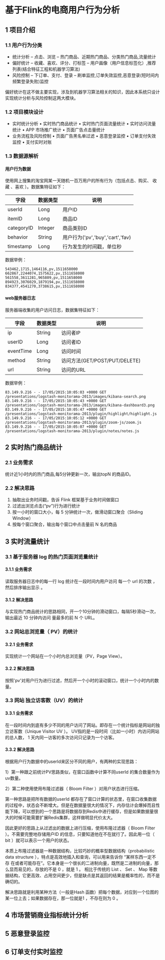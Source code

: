 # 基于Flink的电商用户行为分析

##  1 项目介绍

### 1.1 用户行为分类

- 统计分析
  – 点击、浏览
  – 热门商品、近期热门商品、分类热门商品,流量统计
- 偏好统计
  – 收藏、喜欢、评分、打标签
  – 用户画像（用户信息标签化）,推荐列表(结合特征工程和机器学习算法)
- 风险控制
  – 下订单、支付、登录
  – 刷单监控,订单失效监控,恶意登录(短时间内频繁登录失败)监控

偏好统计在这不做主要实现，涉及到机器学习算法相关的知识，因此本系统只设计实现统计分析与风险控制这两大模块。

### 1.2 项目模块设计

- 实时统计分析
  • 实时热门商品统计
  • 实时热门页面流量统计
  • 实时访问流量统计
  • APP 市场推广统计
  • 页面广告点击量统计
- 业务流程及风险控制
  • 页面广告黑名单过滤
  • 恶意登录监控
  • 订单支付失效监控
  • 支付实时对账

### 1.3 数据源解析

#### 用户行为数据

使用网上搜集的淘宝网某一天随机一百万用户的所有行为（包括点击、购买、 收藏 、喜欢 ）。数据集特征如下：

| 字段       | 数据类型 | 说明                             |
| ---------- | -------- | -------------------------------- |
| userId     | Long     | 用户ID                           |
| itemID     | Long     | 商品ID                           |
| categoryID | Integer  | 商品类别ID                       |
| behavior   | String   | 用户行为('pv','buy','cart','fav) |
| timestamp  | Long     | 行为发生的时间戳，单位秒         |

数据举例：

```
543462,1715,1464116,pv,1511658000
662867,2244074,1575622,pv,1511658000
561558,3611281,965809,pv,1511658000
894923,3076029,1879194,pv,1511658000
834377,4541270,3738615,pv,1511658000
```

#### web服务器日志

服务器端收集的用户访问日志，数据集特征如下：

| 字段      | 数据类型 | 说明                          |
| --------- | -------- | ----------------------------- |
| ip        | String   | 访问者IP                      |
| userID    | Long     | 访问者ID                      |
| eventTime | Long     | 访问时间                      |
| method    | String   | 访问方法(GET/POST/PUT/DELETE) |
| url       | String   | 访问的URL                     |

数据举例：

```
83.149.9.216 - - 17/05/2015:10:05:03 +0000 GET /presentations/logstash-monitorama-2013/images/kibana-search.png
83.149.9.216 - - 17/05/2015:10:05:43 +0000 GET /presentations/logstash-monitorama-2013/images/kibana-dashboard3.png
83.149.9.216 - - 17/05/2015:10:05:47 +0000 GET /presentations/logstash-monitorama-2013/plugin/highlight/highlight.js
83.149.9.216 - - 17/05/2015:10:05:12 +0000 GET /presentations/logstash-monitorama-2013/plugin/zoom-js/zoom.js
83.149.9.216 - - 17/05/2015:10:05:07 +0000 GET /presentations/logstash-monitorama-2013/plugin/notes/notes.js
```

## 2 实时热门商品统计

### 2.1 业务需求

统计近1小时内的热门商品,每5分钟更新一次，输出topN 的商品ID。

### 2.2 解决思路

1. 抽取出业务时间戳，告诉 Flink 框架基于业务时间做窗口
2. 过滤出浏览点击(“pv”)行为进行统计
3. 按一小时的窗口大小，每 5 分钟统计一次，做滑动窗口聚合（Sliding Window）
4. 按每个窗口聚合，输出每个窗口中点击量前 N 名的商品

## 3 实时流量统计

### 3.1 基于服务器 log 的热门页面浏览量统计

#### 3.1.1 业务需求

读取服务器日志中的每一行 log 统计在一段时间内用户访问 每一个 url 的次数 ，然后排序输出显示 。

#### 3.1.2 解决思路

与实现热门商品统计的思路相同，开一个10分钟的滑动窗口，每隔5秒滑动一次，输出最近 10 分钟内访问 量最多的前 N 个 URL。

### 3.2  网站总浏览量（ PV）的统计

#### 3.2.1 业务需求

实现统计一个网站在一个小时内总浏览量（PV，Page View）。

#### 3.2.2 解决思路

按照'pv'对用户行为进行过滤，然后开一个小时的滚动窗口，统计一个小时内的数量。

### 3.3 网站 独立访客数（UV）的统计

#### 3.3.1 业务需求

在一段时间内到底有多少不同的用户访问了网站。即存在一个统计指标是网站的独立访客数（Unique Visitor UV ）。 UV指的是一段时间（比如一小时）内访问网站的总人数， 1 天内同一访客的多次访问只记录为一个访客。

#### 3.3.2 解决思路

根据用户行为数据中的userId来区分不同的用户，有两种的实现思路：

1）第一种跟之前统计PV思路类似，在窗口函数中计算不同userId 的集合数量作为uv数量。

2）第二种使用使用布隆过滤器（ Bloom Filter ）对用户状态进行压缩。

第一种思路是把所有数据的userId 都存在了窗口计算的状态里，在窗口收集数据的过程中，状态会不断增大。但是在数据量很大的情况下，内存估计会爆掉而且性能下降，可以想到的一个思路是将数据存到Redis中进行缓存，但是如果数据量很大的时候可能需要扩展Redis集群，这样做明显代价太大。

因此更好的思路上从过滤出的数据上进行压缩，使用布隆过滤器（ Bloom Filter ）。不需要完整地存储用户ID 的信息，只要知道他在不在就行了。因此用一位（ bit ）就可以表示一个用户的状态。

本质上布隆过滤器是一种数据结构，比较巧妙的概率型数据结构（probabilistic data structure ），特点是高效地插入和查询，可以用来告诉你 “某样东西一定不存
在或者可能存在”。它本身是一个很长的二进制向量，既然是二进制的向量，那么显而易见的，存放的不是 0 ，就是 1 。 相比于传统的 List 、 Set 、 Map 等数据结构，它更高效、占用空间更少，但是缺点是其返回的结果是概率性的，而不是确切的。

解决思路就是利用某种方法（一般是Hash 函数）把每个数据，对应到一个位图的某一位上去；如果数据存在，那一位就是1 ，不存在则为 0 。

## 4 市场营销商业指标统计分析

## 5 恶意登录监控

## 6 订单支付实时监控